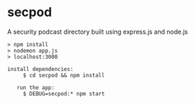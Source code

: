 # secpod
A security podcast directory built using express.js and node.js

    > npm install
    > nodemon app.js
    > localhost:3000
    
    install dependencies:
         $ cd secpod && npm install
    
       run the app:
         $ DEBUG=secpod:* npm start

